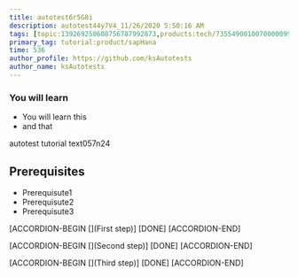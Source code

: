 ```yaml
---
title: autotest6r5G8i
description: autotest44y7V4_11/26/2020 5:50:16 AM
tags: [topic:139269250608756787992873,products:tech/73554900100700000996,tutorial:experience/advanced]
primary_tag: tutorial:product/sapHana
time: 536
author_profile: https://github.com/ksAutotests
author_name: ksAutotests
---
```

### You will learn
- You will learn this
- and that

autotest tutorial text057n24

## Prerequisites
- Prerequisute1
- Prerequisute2
- Prerequisute3

[ACCORDION-BEGIN [](First step)]
[DONE]
[ACCORDION-END]

[ACCORDION-BEGIN [](Second step)]
[DONE]
[ACCORDION-END]

[ACCORDION-BEGIN [](Third step)]
[DONE]
[ACCORDION-END]


